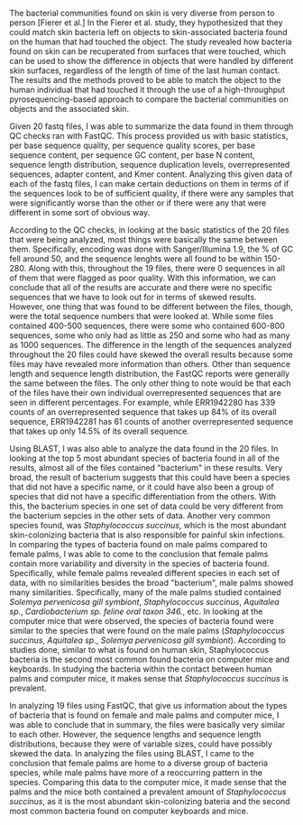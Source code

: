 
 The bacterial communities found on skin is very diverse from person to person [Fierer et al.]
 In the Fierer et al. study, they hypothesized that they could match skin bacteria left on objects to skin-associated
 bacteria found on the human that had touched the object. The study revealed how bacteria found
 on skin can be recuperated from surfaces that were touched, which can be used to show the 
 difference in objects that were handled by different skin surfaces, regardless of the length 
 of time of the last human contact. The results and the methods proved to be able to match 
 the object to the human individual that had touched it through the use of a high-throughput 
 pyrosequencing-based approach to compare the bacterial communities on objects 
 and the associated skin.

 Given 20 fastq files, I was able to summarize the data found in them through QC checks ran 
 with FastQC. This process provided us with basic statistics, per base sequence quality, 
 per sequence quality scores, per base sequence content, per sequence GC content, per base 
 N content, sequence length distribution, sequence duplication levels, overrepresented
 sequences, adapter content, and Kmer content. Analyzing this given data of each of the 
 fastq files, I can make certain deductions on them in terms of if the sequences look to 
 be of sufficient quality, if there were any samples that were significantly worse than the 
 other or if there were any that were different in some sort of obvious way. 

 According to the QC checks, in looking at the basic statistics of the 20 files that were 
 being analyzed, most things were basically the same between them. Specifically, encoding was
 done with Sanger/Illumina 1.9, the % of GC fell around 50, and the sequence lenghts were 
 all found to be within 150-280. Along with this, throughout the 19 files, there were 0 
 sequences in all of them that were flagged as poor quality. With this information, we can 
 conclude that all of the results are accurate and there were no specific sequences that we 
 have to look out for in terms of skewed results. However, one thing that was found to be
 different between the files, though, were the total sequence numbers that were looked at.
 While some files contained 400-500 sequences, there were some who contained 600-800 sequences,
 some who only had as little as 250 and some who had as many as 1000 sequences.
 The difference in the length of the sequences analyzed throughout the 20 files could have skewed
 the overall results because some files may have revealed more information than others. 
 Other than sequence length and sequence length distribution, the FastQC reports were generally 
 the same between the files. The only other thing to note would be that each of the files have
 their own individual overrepresented sequences that are seen in different percentages. For 
 example, while ERR1942280 has 339 counts of an overrepresented sequence that takes up 84% of 
 its overall sequence, ERR1942281 has 61 counts of another overrepresented sequence that takes 
 up only 14.5% of its overall sequence. 

 Using BLAST, I was also able to analyze the data found in the 20 files. In looking at the top 5 
 most abundant species of bacteria found in all of the results, almost all of the files
 contained "bacterium" in these results. Very broad, the result of bacterium suggests that
 this could have been a species that did not have a specific name, or it could have also been
 a group of species that did not have a specific differentiation from the others. With this,
 the bacterium species in one set of data could be very different from the bacterium sepcies
 in the other sets of data. Another very common species found, was *Staphylococcus succinus*,
 which is the most abundant skin-colonizing bacteria that is also responsible for painful skin
 infections. In comparing the types of bacteria found on male palms compared to female palms, 
 I was able to come to the conclusion that female palms contain more variability and diversity 
 in the species of bacteria found. Specifically, while female palms revealed different species 
 in each set of data, with no similarities besides the broad "bacterium", male palms showed 
 many similarities. Specifically, many of the male palms studied contained *Solemya 
 pervenicosa gill symbiont*, *Staphylococcus succinus*, *Aquitalea sp.*, *Cardiobacterium sp. 
 feline oral taxon 346.*, etc. In looking at the computer mice that were observed, the species
 of bacteria found were similar to the species that were found on the male palms (*Staphylococcus 
 succinus*, *Aquitalea sp.*, *Solemya pervenicosa gill symbiont*). According to studies done, similar to 
 what is found on human skin, Staphylococcus bacteria is the second most common found bacteria on 
 computer mice and keyboards. In studying the bacteria within the contact between human palms and 
 computer mice, it makes sense that *Staphylococcus succinus* is prevalent. 

 In analyzing 19 files using FastQC, that give us information about the types of bacteria that is found 
 on female and male palms and computer mice, I was able to conclude that in summary, the files were 
 basically very similar to each other. However, the sequence lengths and sequence length distributions,
 because they were of variable sizes, could have possibly skewed the data. In analyzing the files
 using BLAST, I came to the conclusion that female palms are home to a diverse group of bacteria species, 
 while male palms have more of a reoccurring pattern in the species. Comparing this data to the computer 
 mice, it made sense that the palms and the mice both contained a prevalent amount of *Staphylococcus 
 succinus*, as it is the most abundant skin-colonizing bateria and the second most common bacteria found
 on computer keyboards and mice. 
